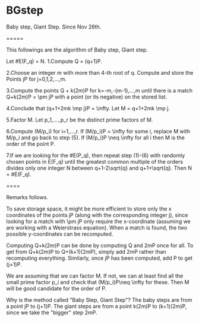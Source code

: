 BGstep
======

Baby step, Giant Step.
Since Nov 26th.

=====

This followings are the  algorithm of Baby step, Giant step.
  
Let #E(F_q) = N.
1.Compute Q = (q+1)P.

2.Choose an integer m with more than 4-th root of q. Compute and store
the Points jP for j=0,1,2,...,m.

3.Compute the points
Q + k(2m)P for k=-m,-(m-1),...,m
until there is a match Q+k(2m)P = \pm jP with a point (or its negative) on the stored list.

4.Conclude that (q+1+2mk \mp j)P = \infty. Let M = q+1+2mk \mp j.
	   
5.Factor M. Let p_1,....,p_r be the distinct prime factors of M.

6.Compute (M/p_i) for i=1,...,r. If (M/p_i)P = \infty for some i, replace M with M/p_i and go back to step (5).
If (M/p_i)P \neq \infty for all i then M is the order of the point P.

7.If we are looking for the #E(P_q), then repeat step (1)-(6) with randomly chosen points in E(F_q) until
the greatest common multiple of the orders divides only one integer N between q+1-2\sqrt{q} and q+1+\sqrt{q}.
Then N = #E(F_q).

====

Remarks follows.
  
To save storage space, it might be more efficient to store only the x coordinates of the points jP
(along with the corresponding integer j), since looking for a match with \pm jP only require the x-coordinate
(assuming we are working with a Weierstrass equation). When a match is found, the two possible y-coordinates
can be recomputed.

Computing Q+k(2m)P can be done by computing Q and 2mP once for all. To get from Q+k(2m)P to Q+(k+1)(2mP),
simply add 2mP rather than recomputing everything. Similarly, once jP has been computed, add P to get (j+1)P.

We are assuming that we can factor M. If not, we can at least find all the small prime
factor p_i and check that (M/p_i)P\neq \infty for these. Then M will be good candidate for the order of P.

Why is the method called "Baby Step, Giant Step"? The baby steps are from a point jP to (j+1)P.
The giant steps are from a point k(2m)P to (k+1)(2m)P, since we take the "bigger" step 2mP.

 

